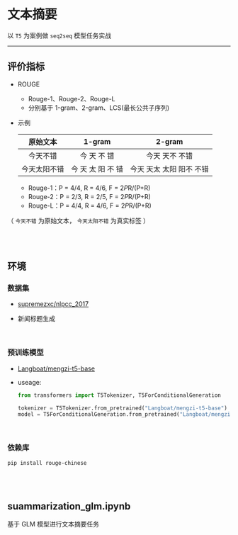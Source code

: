 # 文本摘要

以 `T5` 为案例做 `seq2seq` 模型任务实战

---


## 评价指标

- ROUGE
    - Rouge-1、Rouge-2、Rouge-L
    - 分别基于 1-gram、2-gram、LCS(最长公共子序列)

- 示例

    |  原始文本 |      1-gram     |         2-gram        |
    |:--------:|:---------------:|:--------------------:|
    |  今天不错 |   今 天 不 错     |    今天 天不 不错      |
    |今天太阳不错| 今 天 太 阳 不 错 | 今天 天太 太阳 阳不 不错 |

    - Rouge-1：P =  4/4, R = 4/6, F = 2*P*R/(P+R)
    - Rouge-2：P =  2/3, R = 2/5, F = 2*P*R/(P+R)
    - Rouge-L：P =  4/4, R = 4/6, F = 2*P*R/(P+R)

（ `今天不错` 为原始文本， `今天太阳不错` 为真实标签 ）


<br>
<br>


## 环境

### 数据集
- [supremezxc/nlpcc_2017](https://huggingface.co/datasets/supremezxc/nlpcc_2017)

- 新闻标题生成

<br>

### 预训练模型

- [Langboat/mengzi-t5-base](https://huggingface.co/Langboat/mengzi-t5-base)

- useage:
    ```python
    from transformers import T5Tokenizer, T5ForConditionalGeneration

    tokenizer = T5Tokenizer.from_pretrained("Langboat/mengzi-t5-base")
    model = T5ForConditionalGeneration.from_pretrained("Langboat/mengzi-t5-base")

    ```

<br>

### 依赖库
```bash
pip install rouge-chinese
```

<br>
<br>

## suammarization_glm.ipynb

基于 GLM 模型进行文本摘要任务

